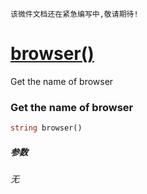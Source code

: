     该微件文档还在紧急编写中,敬请期待!
[browser()](http://twinh.github.io/widget/api/browser)
======================================================

Get the name of browser

### Get the name of browser
```php
string browser()
```

##### 参数
*无*

